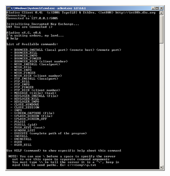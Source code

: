 ![Screenshot](https://raw.githubusercontent.com/Cryakl/Ultimate-RAT-Collection/refs/heads/main/Aladino/Screenshot.png)
